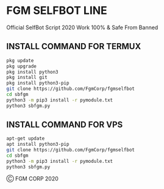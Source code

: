 # FGM SELFBOT LINE
Official SelfBot Script 2020
Work 100% & Safe From Banned

## INSTALL COMMAND FOR TERMUX

```sh
pkg update
pkg upgrade
pkg install python3
pkg install git
pkg install python3-pip
git clone https://github.com/FgmCorp/fgmselfbot
cd sbfgm
python3 -m pip3 install -r pymodule.txt
python3 sbfgm.py
```

## INSTALL COMMAND FOR VPS

```sh
apt-get update
apt install python3-pip
git clone https://github.com/FgmCorp/fgmselfbot
cd sbfgm
python3 -m pip3 install -r pymodule.txt
python3 sbfgm.py
```
Ⓒ FGM CORP 2020
